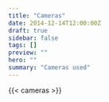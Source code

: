 ```yaml
---
title: "Cameras"
date: 2014-12-14T12:00:00Z
draft: true
sidebar: false
tags: []
preview: ""
hero: ""
summary: "Cameras used"
---
```


{{< cameras >}}